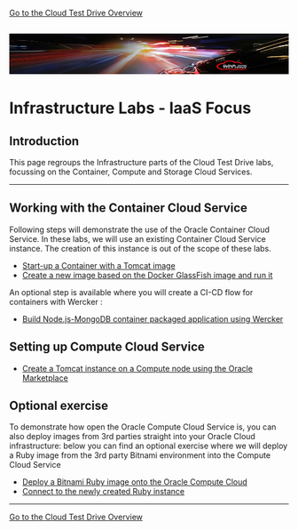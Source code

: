 
[Go to the Cloud Test Drive Overview](../README.md)

![](../common/images/customer.logo2.png)
---
# Infrastructure Labs - IaaS Focus #

## Introduction ##

This page regroups the Infrastructure parts of the Cloud Test Drive labs, focussing on the Container, Compute and Storage Cloud Services.

----

## Working with the Container Cloud Service ##
Following steps will demonstrate the use of the Oracle Container Cloud Service.  In these labs, we will use an existing Container Cloud Service instance.  The creation of this instance is out of the scope of these labs.
- [Start-up a Container with a Tomcat image](../AppDev/container/tomcat_deploy.md)
- [Create a new image based on the Docker GlassFish image and run it](../AppDev/container/glassfish_import.md)

An optional step is available where you will create a CI-CD flow for containers with Wercker :
- [Build Node.js-MongoDB container packaged application using Wercker](https://github.com/CloudTestDrive/EventLabs/blob/master/AppDev/container/wercker.md)

## Setting up Compute Cloud Service ##
+ [Create a Tomcat instance on a Compute node using the Oracle Marketplace](../AppDev/bitnami/tomcat.md)

## Optional exercise ##
To demonstrate how open the Oracle Compute Cloud Service is, you can also deploy images from 3rd parties straight into your Oracle Cloud infrastructure: below you can find an optional exercise where we will deploy a Ruby image from the 3rd party Bitnami environment into the Compute Cloud Service
+ [Deploy a Bitnami Ruby image onto the Oracle Compute Cloud](../AppDev/bitnami/create_account.md)
+ [Connect to the newly created Ruby instance](../AppDev/bitnami/connect.md)

---
[Go to the Cloud Test Drive Overview](../README.md)
